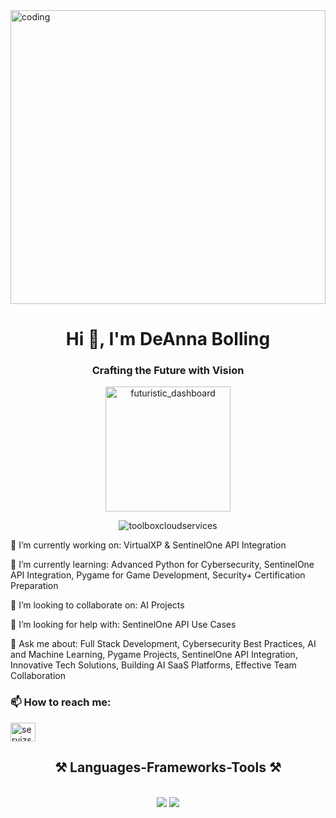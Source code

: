 <img src="https://i.imghippo.com/files/ULy2s1718854261.png" alt="coding" width="100%" height="470"/>

<h1 align="center">Hi 👋, I'm DeAnna Bolling</h1>
<h3 align="center">Crafting the Future with Vision</h3>

<p align="center">
<img width="200" src="https://i.pinimg.com/originals/26/d2/67/26d26785ba961b7463a2db7ec645d07f.gif" alt="futuristic_dashboard" />
</p>

<p align="center">
  <img src="https://github-readme-streak-stats.herokuapp.com/?user=toolboxcloudservices&theme=light" alt="toolboxcloudservices" />
</p>

🔭 I’m currently working on: VirtualXP & SentinelOne API Integration

🌱 I’m currently learning: Advanced Python for Cybersecurity, SentinelOne API Integration, Pygame for Game Development, Security+ Certification Preparation

👯 I’m looking to collaborate on: AI Projects

🤝 I’m looking for help with: SentinelOne API Use Cases

💬 Ask me about: Full Stack Development, Cybersecurity Best Practices, AI and Machine Learning, Pygame Projects, SentinelOne API Integration, Innovative Tech Solutions, Building AI SaaS Platforms, Effective Team Collaboration

<h3 align="left">📫 How to reach me:</h3>
<p align="left">
<a href="https://linkedin.com/in/servizsell" target="blank"><img align="center" src="https://raw.githubusercontent.com/rahuldkjain/github-profile-readme-generator/master/src/images/icons/Social/linked-in-alt.svg" alt="servizsell" height="30" width="40" /></a>
</p>

<p><h2 align="center">⚒️ Languages-Frameworks-Tools ⚒️</h2>
<br/>
<div align="center">
    <img src="https://skillicons.dev/icons?i=react,bootstrap,html,css,vscode,github,figma,tailwind,git,pycharm,phpstorm,pytorch,opencv,postgresql" />
    <img src="https://skillicons.dev/icons?i=nodejs,python,javascript,typescript,express,firebase,mongodb,mysql,flask,laravel,php,vuejs,webpack,babel,nginx,sqlite,aws,docker,kubernetes,illustrator,photoshop,postman,linux,kali" /><br>
</div></p>

